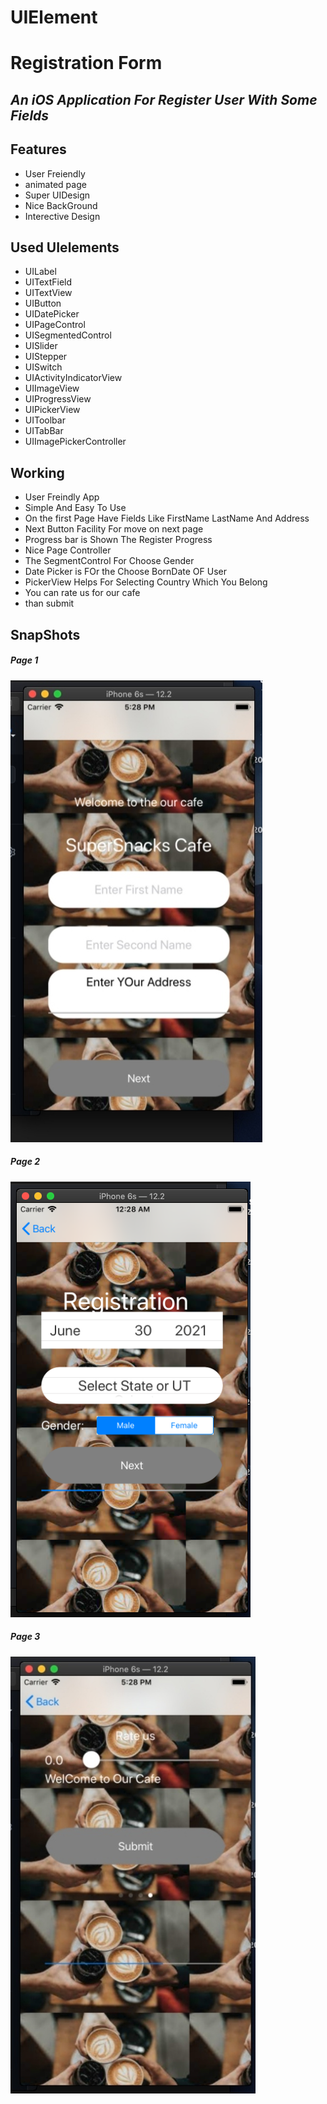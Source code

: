# UIElement
# Registration Form
## _An iOS Application For Register User With Some Fields_

## Features
- User Freiendly
- animated page 
- Super UIDesign
- Nice BackGround 
- Interective Design

## Used UIelements
- UILabel
- UITextField
- UITextView
- UIButton
- UIDatePicker
- UIPageControl
- UISegmentedControl
- UISlider
- UIStepper
- UISwitch
- UIActivityIndicatorView
- UIImageView
- UIProgressView
- UIPickerView
- UIToolbar
- UITabBar
- UIImagePickerController

## Working
- User Freindly App
- Simple And Easy To Use 
- On the first Page Have Fields Like FirstName LastName And Address
- Next Button Facility For move on next page
- Progress bar is Shown The Register Progress
- Nice Page Controller 
- The SegmentControl For Choose Gender
- Date Picker is FOr the Choose BornDate OF User
- PickerView Helps For Selecting Country Which You Belong
- You can rate us for our cafe
- than submit


## SnapShots
##### Page 1
![Page 1](https://github.com/Prithiviraj69/UIElement/blob/main/Prithiviraj/1624966620150.jpg)

##### Page 2
![Page 2](https://github.com/Prithiviraj69/UIElement/blob/main/Prithiviraj/3.png)

##### Page 3
![Page 3](https://github.com/Prithiviraj69/UIElement/blob/main/Prithiviraj/1624966620172.jpg)



